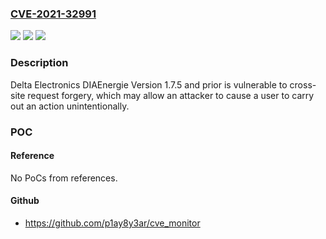 ### [CVE-2021-32991](https://cve.mitre.org/cgi-bin/cvename.cgi?name=CVE-2021-32991)
![](https://img.shields.io/static/v1?label=Product&message=Delta%20Electronics%20DIAEnergie&color=blue)
![](https://img.shields.io/static/v1?label=Version&message=n%2Fa&color=blue)
![](https://img.shields.io/static/v1?label=Vulnerability&message=CROSS-SITE%20REQUEST%20FORGERY%20(CSRF)%20CWE-352&color=brighgreen)

### Description

Delta Electronics DIAEnergie Version 1.7.5 and prior is vulnerable to cross-site request forgery, which may allow an attacker to cause a user to carry out an action unintentionally.

### POC

#### Reference
No PoCs from references.

#### Github
- https://github.com/p1ay8y3ar/cve_monitor

